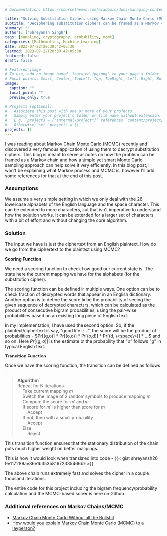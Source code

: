 ```yaml
---
# Documentation: https://sourcethemes.com/academic/docs/managing-content/

title: "Solving Substitution Ciphers using Markov Chain Monte Carlo (MCMC)"
subtitle: "Deciphering substitution ciphers can be framed as a Markov chain problem and a simple Monte Carlo sampling approach can help solve them very efficiently"
summary: ""
authors: ["Shreyansh Singh"]
tags: [sampling, cryptography, probability, mcmc]
categories: [Mathematics, Machine Learning]
date: 2023-07-22T20:30:42+05:30
lastmod: 2023-07-22T20:30:42+05:30
featured: false
draft: false

# Featured image
# To use, add an image named `featured.jpg/png` to your page's folder.
# Focal points: Smart, Center, TopLeft, Top, TopRight, Left, Right, BottomLeft, Bottom, BottomRight.
image:
  caption: ""
  focal_point: ""
  preview_only: true

# Projects (optional).
#   Associate this post with one or more of your projects.
#   Simply enter your project's folder or file name without extension.
#   E.g. `projects = ["internal-project"]` references `content/project/deep-learning/index.md`.
#   Otherwise, set `projects = []`.
projects: []
---
```


I was reading about Markov Chain Monte Carlo (MCMC) recently and discovered a very famous application of using them to decrypt substitution ciphers. This blog is meant to serve as notes on how the problem can be framed as a Markov chain and how a simple yet smart Monte Carlo sampling approach can help solve it very efficiently. In this blog post, I won't be explaining what Markov process and MCMC is, however I'll add some references for that at the end of this post.

### Assumptions

We assume a very simple setting in which we only deal with the 26 lowercase alphabets of the English language and the space character. This can be extended to more characters, but that isn't imperative to understand how the solution works. It can be extended for a larger set of characters with a bit of effort and without changing the core algorithm.

### Solution

The input we have is just the ciphertext from an English plaintext. How do we go from the ciphertext to the plaintext using MCMC?

**Scoring Function**

We need a scoring function to check how good our current state is. The state here the current mapping we have for the alphabets (for the substitution cipher).

The scoring function can be defined in multiple ways. One option can be to check fraction of decrypted words that appear in an English dictionary. Another option is to define the score to be the probability of seeing the given sequence of decrypted characters, which can be calculated as the product of consecutive bigram probabilities, using the pair-wise probabilities based on an existing long piece of English text. 

In my implementation, I have used the second option. So, if the plaintext/ciphertext is say, "good life is...", the score will be the product of probabilities - $Pr[(g,o)] * Pr[(o,o)] * Pr[(o,d)] * Pr[(d, \<space\>)] * ...$ and so on. Here $Pr[(g,o)]$ is the estimate of the probability that "$o$" follows "$g$" in typical English text.

**Transition Function**

Once we have the scoring function, the transition can be defined as follows - 

> **Algorithm**   
Repeat for N iterations  
$\quad$Take current mapping $m$  
$\quad$Switch the image of 2 random symbols to produce mapping $m'$  
$\quad$Compute the score for $m'$ and $m$  
$\quad$If score for $m'$ is higher than score for $m$  
$\qquad$Accept  
$\quad$If not, then with a small probability   
$\qquad$Accept   
$\quad$Else  
$\qquad$Reject

This transition function ensures that the stationary distribution of the chain puts much higher weight on better mappings.

This is how it would look when translated into code - 
{{< gist shreyansh26 9e117289ae36e1b353581672335466b9 >}}

The above chain runs extremely fast and solves the cipher in a couple thousand iterations. 


The entire code for this project including the bigram frequency/probability calculation and the MCMC-based solver is here on Github.

### Additional references on Markov Chains/MCMC
* [Markov Chain Monte Carlo Without all the Bullshit](https://jeremykun.com/2015/04/06/markov-chain-monte-carlo-without-all-the-bullshit/)
* [How would you explain Markov Chain Monte Carlo (MCMC) to a layperson?](https://stats.stackexchange.com/questions/165/how-would-you-explain-markov-chain-monte-carlo-mcmc-to-a-layperson)
